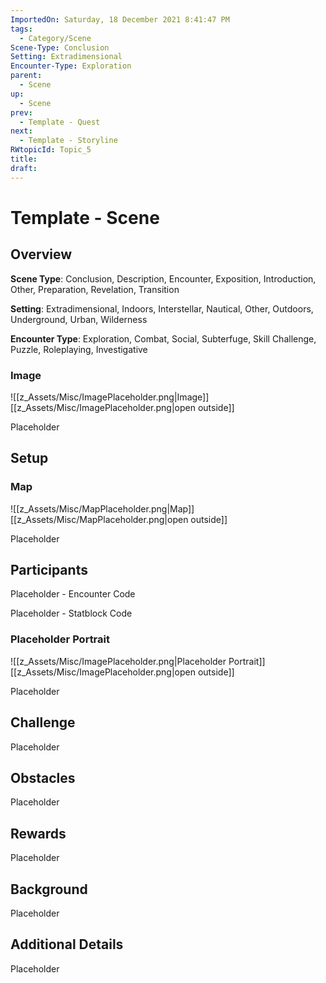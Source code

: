 ```yaml
---
ImportedOn: Saturday, 18 December 2021 8:41:47 PM
tags:
  - Category/Scene
Scene-Type: Conclusion
Setting: Extradimensional
Encounter-Type: Exploration
parent:
  - Scene
up:
  - Scene
prev:
  - Template - Quest
next:
  - Template - Storyline
RWtopicId: Topic_5
title: 
draft:
---
```

# Template - Scene
## Overview
**Scene Type**: Conclusion, Description, Encounter, Exposition, Introduction, Other, Preparation, Revelation, Transition

**Setting**: Extradimensional, Indoors, Interstellar, Nautical, Other, Outdoors, Underground, Urban, Wilderness

**Encounter Type**: Exploration, Combat, Social, Subterfuge, Skill Challenge, Puzzle, Roleplaying, Investigative

### Image
![[z_Assets/Misc/ImagePlaceholder.png|Image]]
[[z_Assets/Misc/ImagePlaceholder.png|open outside]]

Placeholder

## Setup
### Map
![[z_Assets/Misc/MapPlaceholder.png|Map]]
[[z_Assets/Misc/MapPlaceholder.png|open outside]]

Placeholder

## Participants
Placeholder - Encounter Code

Placeholder - Statblock Code

### Placeholder Portrait
![[z_Assets/Misc/ImagePlaceholder.png|Placeholder Portrait]]
[[z_Assets/Misc/ImagePlaceholder.png|open outside]]

Placeholder

## Challenge
Placeholder

## Obstacles
Placeholder

## Rewards
Placeholder

## Background
Placeholder

## Additional Details
Placeholder

